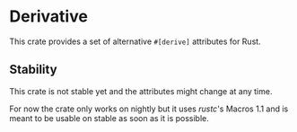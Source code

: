 # Derivative

This crate provides a set of alternative `#[derive]` attributes for Rust.

## Stability

This crate is not stable yet and the attributes might change at any time.

For now the crate only works on nightly but it uses *rustc*'s Macros 1.1 and is
meant to be usable on stable as soon as it is possible.
